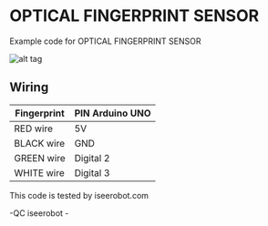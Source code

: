 # OPTICAL FINGERPRINT SENSOR
Example code for OPTICAL FINGERPRINT SENSOR

![alt tag](http://www.iseerobot.com/img/foto_produk/10Optical%20Fingerprint%20reader%20Sensor.jpg)

## Wiring ##
| Fingerprint   | PIN Arduino UNO |
| ------------- | --------------- |
| RED wire      | 5V              |
| BLACK wire    | GND             |
| GREEN wire    | Digital 2       |
| WHITE wire    | Digital 3       |

This code is tested by iseerobot.com

-QC iseerobot -